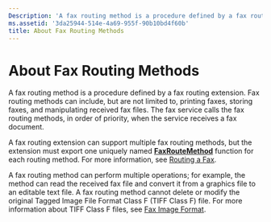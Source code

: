 ```yaml
---
Description: 'A fax routing method is a procedure defined by a fax routing extension.'
ms.assetid: '3da25944-514e-4a69-955f-90b10bd4f60b'
title: About Fax Routing Methods
---
```


# About Fax Routing Methods

A fax routing method is a procedure defined by a fax routing extension. Fax routing methods can include, but are not limited to, printing faxes, storing faxes, and manipulating received fax files. The fax service calls the fax routing methods, in order of priority, when the service receives a fax document.

A fax routing extension can support multiple fax routing methods, but the extension must export one uniquely named [**FaxRouteMethod**](-mfax-faxroutemethod.md) function for each routing method. For more information, see [Routing a Fax](-mfax-routing-a-fax.md).

A fax routing method can perform multiple operations; for example, the method can read the received fax file and convert it from a graphics file to an editable text file. A fax routing method cannot delete or modify the original Tagged Image File Format Class F (TIFF Class F) file. For more information about TIFF Class F files, see [Fax Image Format](-mfax-fax-image-format.md).

 

 



